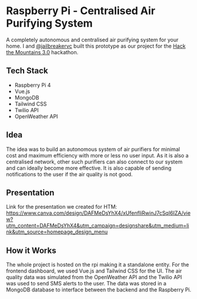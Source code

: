 # Raspberry Pi - Centralised Air Purifying System
A completely autonomous and centralised air purifying system for your home. I and [@jailbreakervc](https://github.com/jailbreakerVC) built this prototype as our project for the [Hack the Mountains 3.0](https://www.hackthemountain.tech/) hackathon.

## Tech Stack
- Raspberry Pi 4
- Vue.js
- MongoDB
- Tailwind CSS
- Twilio API
- OpenWeather API

## Idea
The idea was to build an autonomous system of air purifiers for minimal cost and maximum efficiency with more or less no user input. As it is also a centralised network, other such purifiers can also connect to our system and can ideally become more effective. It is also capable of sending notifications to the user if the air quality is not good. 

## Presentation
Link for the presentation we created for HTM: https://www.canva.com/design/DAFMeDsYhX4/xUfenfIiRwinJ7cSqI6IZA/view?utm_content=DAFMeDsYhX4&utm_campaign=designshare&utm_medium=link&utm_source=homepage_design_menu

## How it Works
The whole project is hosted on the rpi making it a standalone entity. For the frontend dashboard, we used Vue.js and Tailwind CSS for the UI. The air quality data was simulated from the OpenWeather API and the Twilio API was used to send SMS alerts to the user. The data was stored in a MongoDB database to interface between the backend and the Raspberry Pi.


